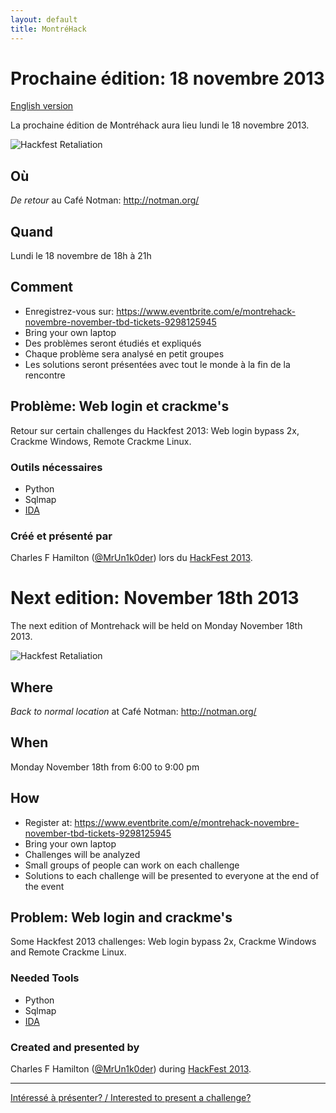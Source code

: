 ```yaml
---
layout: default
title: MontréHack
---
```


# Prochaine édition: 18 novembre 2013
[English version](#english)

La prochaine édition de Montréhack aura lieu lundi le 18 novembre 2013.

![Hackfest Retaliation](http://i.imgur.com/osh3Gks.png)

## Où
_De retour_ au Café Notman: http://notman.org/

## Quand
Lundi le 18 novembre de 18h à 21h


## Comment
* Enregistrez-vous sur: https://www.eventbrite.com/e/montrehack-novembre-november-tbd-tickets-9298125945
* Bring your own laptop
* Des problèmes seront étudiés et expliqués
* Chaque problème sera analysé en petit groupes
* Les solutions seront présentées avec tout le monde à la fin de la rencontre

## Problème: Web login et crackme's

Retour sur certain challenges du Hackfest 2013: Web login bypass 2x, Crackme Windows, Remote Crackme Linux.

### Outils nécessaires
* Python
* Sqlmap
* [IDA](https://www.hex-rays.com/products/ida/support/download_demo.shtml)

### Créé et présenté par

Charles F Hamilton ([@MrUn1k0der](https://twitter.com/MrUn1k0der)) lors du
[HackFest 2013](http://hackfest.ca).


<a id="english"></a>
# Next edition: November 18th 2013

The next edition of Montrehack will be held on Monday November 18th 2013.

![Hackfest Retaliation](http://i.imgur.com/osh3Gks.png)

## Where
_Back to normal location_ at Café Notman: http://notman.org/

## When
Monday November 18th from 6:00 to 9:00 pm

## How
* Register at: https://www.eventbrite.com/e/montrehack-novembre-november-tbd-tickets-9298125945
* Bring your own laptop
* Challenges will be analyzed
* Small groups of people can work on each challenge
* Solutions to each challenge will be presented to everyone at the end of the event

## Problem: Web login and crackme's

Some Hackfest 2013 challenges: Web login bypass 2x, Crackme Windows and Remote Crackme Linux.

### Needed Tools
* Python
* Sqlmap
* [IDA](https://www.hex-rays.com/products/ida/support/download_demo.shtml)

### Created and presented by

Charles F Hamilton ([@MrUn1k0der](https://twitter.com/MrUn1k0der)) during
[HackFest 2013](http://hackfest.ca).


<hr/>

[Intéressé à présenter? / Interested to present a challenge?](https://github.com/montrehack/montrehack.github.com/wiki/Present-at-Montrehack)
